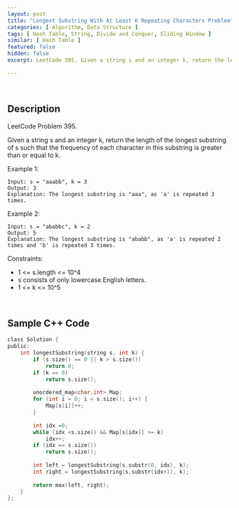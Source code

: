 ```yaml
---
layout: post
title: "Longest Substring With At Least K Repeating Characters Problem"
categories: [ Algorithm, Data Structure ]
tags: [ Hash Table, String, Divide and Conquer, Sliding Window ]
similar: [ Hash Table ]
featured: false
hidden: false
excerpt: LeetCode 395. Given a string s and an integer k, return the length of the longest substring of s such that the frequency of each character in this substring is greater than or equal to k.

---
```


<br />

## Description

LeetCode Problem 395.

Given a string s and an integer k, return the length of the longest substring of s such that the frequency of each character in this substring is greater than or equal to k.

Example 1:
```
Input: s = "aaabb", k = 3
Output: 3
Explanation: The longest substring is "aaa", as 'a' is repeated 3 times.
```

Example 2:
```
Input: s = "ababbc", k = 2
Output: 5
Explanation: The longest substring is "ababb", as 'a' is repeated 2 times and 'b' is repeated 3 times.
```

Constraints:
* 1 <= s.length <= 10^4
* s consists of only lowercase English letters.
* 1 <= k <= 10^5

<br />

## Sample C++ Code


```c
class Solution {
public:
    int longestSubstring(string s, int k) {
        if (s.size() == 0 || k > s.size())   
        	return 0;
        if (k == 0)  
        	return s.size();
        
        unordered_map<char,int> Map;
        for (int i = 0; i < s.size(); i++) {
            Map[s[i]]++;
        }
        
        int idx =0;
        while (idx <s.size() && Map[s[idx]] >= k) 
        	idx++;
        if (idx == s.size()) 
        	return s.size();
        
        int left = longestSubstring(s.substr(0, idx), k);
        int right = longestSubstring(s.substr(idx+1), k);
        
        return max(left, right);
    }
};
```


